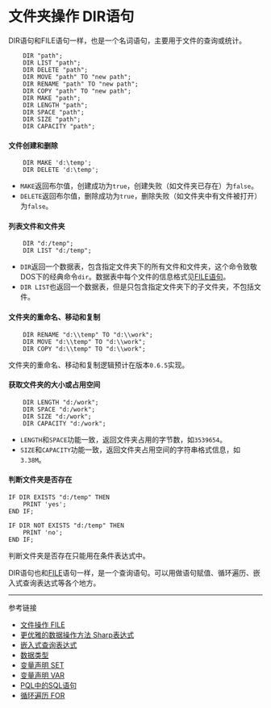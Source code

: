 # 文件夹操作 DIR语句
DIR语句和FILE语句一样，也是一个名词语句，主要用于文件的查询或统计。
```
    DIR "path";
    DIR LIST "path";
    DIR DELETE "path";
    DIR MOVE "path" TO "new path";
    DIR RENAME "path" TO "new path";
    DIR COPY "path" TO "new path";
    DIR MAKE "path";
    DIR LENGTH "path";
    DIR SPACE "path";
    DIR SIZE "path";
    DIR CAPACITY "path";
```

#### 文件创建和删除
```
    DIR MAKE 'd:\temp';
    DIR DELETE 'd:\temp';
```
* `MAKE`返回布尔值，创建成功为`true`，创建失败（如文件夹已存在）为`false`。
* `DELETE`返回布尔值，删除成功为`true`，删除失败（如文件夹中有文件被打开）为`false`。

#### 列表文件和文件夹
```
    DIR "d:/temp";
    DIR LIST "d:/temp";
```
* `DIR`返回一个数据表，包含指定文件夹下的所有文件和文件夹，这个命令致敬DOS下的经典命令`dir`。数据表中每个文件的信息格式见[FILE语句](/doc/pql/file)。
* `DIR LIST`也返回一个数据表，但是只包含指定文件夹下的子文件夹，不包括文件。

#### 文件夹的重命名、移动和复制
```
    DIR RENAME "d:\\temp" TO "d:\\work";
    DIR MOVE "d:\\temp" TO "d:\\work";
    DIR COPY "d:\\temp" TO "d:\\work";
```
文件夹的重命名、移动和复制逻辑预计在版本`0.6.5`实现。

#### 获取文件夹的大小或占用空间
```
    DIR LENGTH "d:/work";
    DIR SPACE "d:/work";
    DIR SIZE "d:/work";
    DIR CAPACITY "d:/work";
```
* `LENGTH`和`SPACE`功能一致，返回文件夹占用的字节数，如`3539654`。
* `SIZE`和`CAPACITY`功能一致，返回文件夹占用空间的字符串格式信息，如`3.38M`。

#### 判断文件夹是否存在
```
IF DIR EXISTS "d:/temp" THEN
    PRINT 'yes';
END IF;

IF DIR NOT EXISTS "d:/temp" THEN
    PRINT 'no';
END IF;
```
判断文件夹是否存在只能用在条件表达式中。


DIR语句也和[FILE](/doc/pql/file)语句一样，是一个查询语句。可以用做语句赋值、循环遍历、嵌入式查询表达式等各个地方。


---
参考链接
* [文件操作 FILE](/doc/pql/file)
* [更优雅的数据操作方法 Sharp表达式](/doc/pql/sharp)
* [嵌入式查询表达式](/doc/pql/query)
* [数据类型](/doc/pql/datatype)
* [变量声明 SET](/doc/pql/set)
* [变量声明 VAR](/doc/pql/var)
* [PQL中的SQL语句](/doc/pql/sql) 
* [循环遍历 FOR](/doc/pql/for)